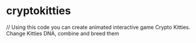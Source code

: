 # cryptokitties
// Using this code you can create animated interactive game Crypto Kitties. Change Kitties DNA, combine and breed them


